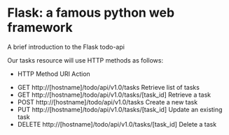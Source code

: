 # Flask: a famous python web framework

A brief introduction to the Flask todo-api

Our tasks resource will use HTTP methods as follows:

* HTTP Method	URI	Action 

- GET	http://[hostname]/todo/api/v1.0/tasks	Retrieve list of tasks
- GET	http://[hostname]/todo/api/v1.0/tasks/[task_id]	Retrieve a task
- POST	http://[hostname]/todo/api/v1.0/tasks	Create a new task
- PUT	http://[hostname]/todo/api/v1.0/tasks/[task_id]	Update an existing task
- DELETE	http://[hostname]/todo/api/v1.0/tasks/[task_id]	Delete a task
